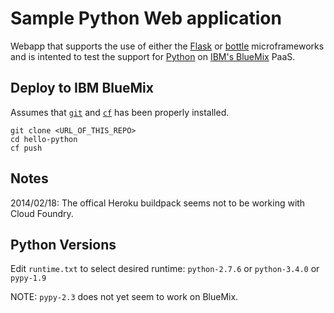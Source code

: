 Sample Python Web application
=============================

Webapp that supports the use of either the [Flask](http://flask.pocoo.org) or [bottle](http://bottlepy.org) microframeworks and is intented to test the support for [Python](http://python.org) on [IBM's BlueMix](https://bluemix.net) PaaS.

Deploy to IBM BlueMix
---------------------
Assumes that [`git`](http://github.com) and [`cf`](http://cli.cloudfoundry.org) has been properly installed.
```script
git clone <URL_OF_THIS_REPO>
cd hello-python
cf push
```

Notes
-----
2014/02/18: The offical Heroku buildpack seems not to be working with Cloud Foundry.

Python Versions
---------------
Edit `runtime.txt` to select desired runtime: `python-2.7.6` or `python-3.4.0` or `pypy-1.9`

NOTE: `pypy-2.3` does not yet seem to work on BlueMix.
